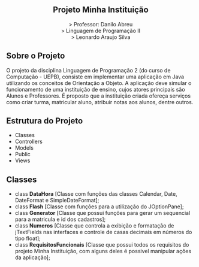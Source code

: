 <h2 align="center">Projeto Minha Instituição</h2>

<p align="center">
> Professor: Danilo Abreu<br>
> Linguagem de Programação II<br>
> Leonardo Araujo Silva<br>
</p>

## Sobre o Projeto

O projeto da disciplina Linguagem de Programação 2 (do curso de Computação - UEPB), consiste em implementar uma aplicação em Java utilizando os conceitos de Orientação a Objeto. A aplicação deve simular o funcionamento de uma instituição de ensino, cujos atores principais são Alunos e Professores. É proposto que a instituição criada ofereça serviços como criar turma, matricular aluno, atribuir notas aos alunos, dentre outros.

## Estrutura do Projeto

- Classes
- Controllers
- Models
- Public
- Views

## Classes

- class <strong>DataHora</strong> [Classe com funções das classes Calendar, Date, DateFormat e SimpleDateFormat];
- class <strong>Flash</strong> [Classe com funções para a utilização do JOptionPane];
- class <strong>Generator</strong> [Classe que possui funções para gerar um sequencial para a matricula e id dos cadastros];
- class <strong>Numeros</strong> [Classe que controla a exibição e formatação de jTextFields nas interfaces e controle de casas decimais em números do tipo float];
- class <strong>RequisitosFuncionais</strong> [Classe que possui todos os requisitos do projeto Minha Instituição, com alguns deles é possivel manipular ações da aplicação];
	